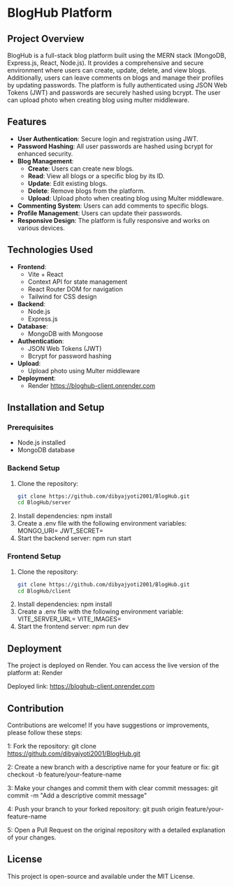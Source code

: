 # BlogHub Platform

## Project Overview

BlogHub is a full-stack blog platform built using the MERN stack (MongoDB, Express.js, React, Node.js). It provides a comprehensive and secure environment where users can create, update, delete, and view blogs. Additionally, users can leave comments on blogs and manage their profiles by updating passwords. The platform is fully authenticated using JSON Web Tokens (JWT) and passwords are securely hashed using bcrypt. The user can upload photo when creating blog using multer middleware.

## Features

- **User Authentication**: Secure login and registration using JWT.
- **Password Hashing**: All user passwords are hashed using bcrypt for enhanced security.
- **Blog Management**:
  - **Create**: Users can create new blogs.
  - **Read**: View all blogs or a specific blog by its ID.
  - **Update**: Edit existing blogs.
  - **Delete**: Remove blogs from the platform.
  - **Upload**: Upload photo when creating blog using Multer middleware.
- **Commenting System**: Users can add comments to specific blogs.
- **Profile Management**: Users can update their passwords.
- **Responsive Design**: The platform is fully responsive and works on various devices.

## Technologies Used

- **Frontend**: 
  - Vite + React
  - Context API for state management
  - React Router DOM for navigation
  - Tailwind for CSS design
- **Backend**: 
  - Node.js
  - Express.js
- **Database**: 
  - MongoDB with Mongoose
- **Authentication**: 
  - JSON Web Tokens (JWT)
  - Bcrypt for password hashing
- **Upload**:
  - Upload photo using Multer middleware
- **Deployment**: 
  - Render https://bloghub-client.onrender.com

## Installation and Setup

### Prerequisites

- Node.js installed
- MongoDB database

### Backend Setup

1. Clone the repository:
   ```bash
   git clone https://github.com/dibyajyoti2001/BlogHub.git
   cd BlogHub/server
2. Install dependencies:
   npm install
3. Create a .env file with the following environment variables:
   MONGO_URI=<your-mongo-db-uri>
   JWT_SECRET=<your-jwt-secret>
4. Start the backend server:
   npm run start

### Frontend Setup

1. Clone the repository:
   ```bash
   git clone https://github.com/dibyajyoti2001/BlogHub.git
   cd BlogHub/client
2. Install dependencies:
   npm install
3. Create a .env file with the following environment variable:
   VITE_SERVER_URL=<your-backend-api-url>
   VITE_IMAGES=<your-backend-image-url>
4. Start the frontend server:
   npm run dev

## Deployment

The project is deployed on Render. You can access the live version of the platform at: Render

Deployed link: https://bloghub-client.onrender.com


## Contribution

Contributions are welcome! If you have suggestions or improvements, please follow these steps:

1: Fork the repository:
   git clone https://github.com/dibyajyoti2001/BlogHub.git
   
2: Create a new branch with a descriptive name for your feature or fix:
   git checkout -b feature/your-feature-name
   
3: Make your changes and commit them with clear commit messages:
   git commit -m "Add a descriptive commit message"
   
4: Push your branch to your forked repository:
   git push origin feature/your-feature-name
   
5: Open a Pull Request on the original repository with a detailed explanation of your changes.

## License

This project is open-source and available under the MIT License.
